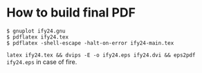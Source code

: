 # How to build final PDF
```
$ gnuplot ify24.gnu
$ pdflatex ify24.tex
$ pdflatex -shell-escape -halt-on-error ify24-main.tex
```

`latex ify24.tex && dvips -E -o ify24.eps ify24.dvi && eps2pdf ify24.eps` in case of fire.

